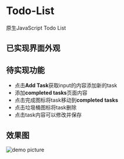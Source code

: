 # Todo-List
原生JavaScript Todo List

## 已实现界面外观

## 待实现功能
- 点击**Add Task**获取input的内容添加新的task
- 添加**completed tasks**页面内容
- 点击完成图标将task移动到**completed tasks**
- 点击垃圾桶图标将task删除
- 点击task内容可以修改并保存

## 效果图
![demo picture](https://imglf4.lf127.net/img/TXcxK3doS0N1dkN2aE52SHVZZzhWNXFmOHQzWE9SellWRUtkSXBYMDZvRC9GOGw0N3grSUVnPT0.png?imageView&thumbnail=2500y1316&type=png&quality=96&stripmeta=0%7Cwatermark&type=2&text=wqkg6IOh57OK57OKIC8gc29waGllaHUzNi5sb2Z0ZXIuY29t&font=bXN5aA==&gravity=southwest&dissolve=30&fontsize=680&dx=32&dy=36&stripmeta=0)
